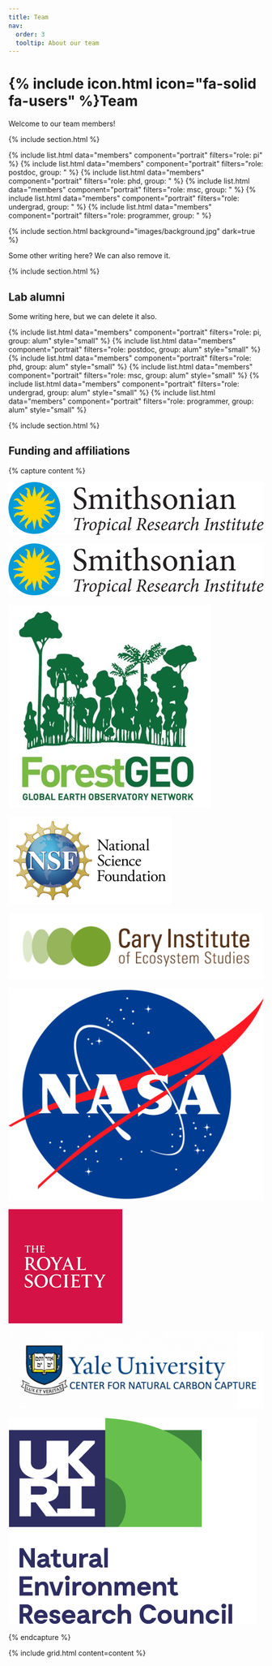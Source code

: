 ```yaml
---
title: Team
nav:
  order: 3
  tooltip: About our team
---
```


# {% include icon.html icon="fa-solid fa-users" %}Team

Welcome to our team members!

{% include section.html %}

{% include list.html data="members" component="portrait" filters="role: pi" %}
{% include list.html data="members" component="portrait" filters="role: postdoc, group: " %}
{% include list.html data="members" component="portrait" filters="role: phd, group: " %}
{% include list.html data="members" component="portrait" filters="role: msc, group: " %}
{% include list.html data="members" component="portrait" filters="role: undergrad, group: " %}
{% include list.html data="members" component="portrait" filters="role: programmer, group: " %}

{% include section.html background="images/background.jpg" dark=true %}

Some other writing here? We can also remove it.

{% include section.html %}

## Lab alumni

Some writing here, but we can delete it also.

{% include list.html data="members" component="portrait" filters="role: pi, group: alum" style="small" %}
{% include list.html data="members" component="portrait" filters="role: postdoc, group: alum" style="small" %}
{% include list.html data="members" component="portrait" filters="role: phd, group: alum" style="small" %}
{% include list.html data="members" component="portrait" filters="role: msc, group: alum" style="small" %}
{% include list.html data="members" component="portrait" filters="role: undergrad, group: alum" style="small" %}
{% include list.html data="members" component="portrait" filters="role: programmer, group: alum" style="small" %}

{% include section.html %}

## Funding and affiliations

{% capture content %}

<a href="https://stri.si.edu" target="_blank">

![STRI](/images/funding/stri.png)

</a>

[![Smithsonian Tropical Research Institute](/images/funding/stri.png)](https://stri.si.edu/)

[![Forest Global Earth Observatory](/images/funding/forest-geo.jpeg)](https://forestgeo.si.edu/)

[![National Science Foundation](/images/funding/nsf.png)](https://www.nsf.gov/)

[![Cary Institute of Ecosystem Studies](/images/funding/cary-institute.jpg)](https://www.caryinstitute.org/)

[![National Aeronautics and Space Administration](/images/funding/nasa.png)](https://www.nasa.gov/)

[![British Royal Society](/images/funding/royal-society.png)](https://royalsociety.org/)

[![Yale Center for Natural Carbon Capture](/images/funding/yncc.jpeg)](https://naturalcarboncapture.yale.edu/)

[![UK Natural Environment Research Council](/images/funding/ukri-nerc-square-logo.png)](https://www.ukri.org/councils/nerc/)

{% endcapture %}

{% include grid.html content=content %}
